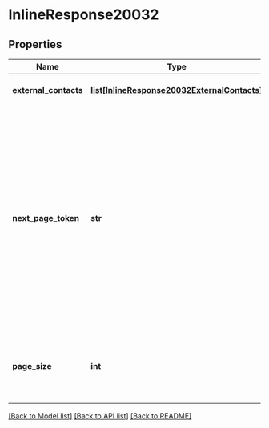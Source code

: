 # InlineResponse20032

## Properties
Name | Type | Description | Notes
------------ | ------------- | ------------- | -------------
**external_contacts** | [**list[InlineResponse20032ExternalContacts]**](InlineResponse20032ExternalContacts.md) | External contacts information. | [optional] 
**next_page_token** | **str** | The next page token is used to paginate through large result sets. A next page token will be returned whenever the set of available results exceeds the current page size. The expiration period for this token is 15 minutes. | [optional] 
**page_size** | **int** | The number of records returned with a single API call. | [optional] 

[[Back to Model list]](../README.md#documentation-for-models) [[Back to API list]](../README.md#documentation-for-api-endpoints) [[Back to README]](../README.md)

